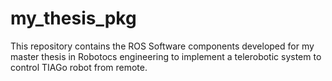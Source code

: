 # my_thesis_pkg
This repository contains the ROS Software components developed for my master thesis in Robotocs engineering to implement a telerobotic system to control TIAGo robot from remote.
